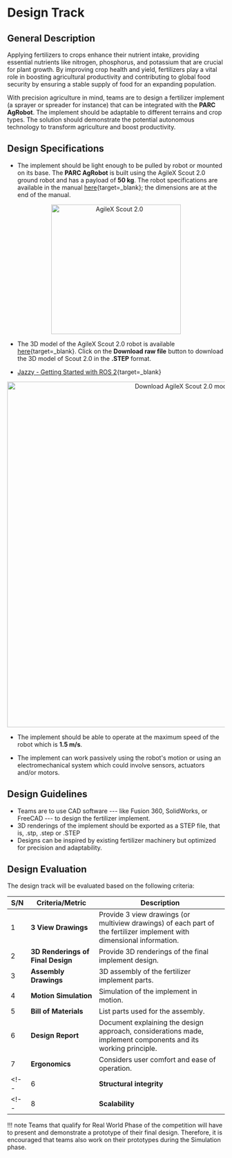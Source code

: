 # Design Track

## General Description

Applying fertilizers to crops enhance their nutrient intake, providing essential nutrients like nitrogen, phosphorus, and potassium that are crucial for plant growth. By improving crop health and yield, fertilizers play a vital role in boosting agricultural productivity and contributing to global food security by ensuring a stable supply of food for an expanding population.

With precision agriculture in mind, teams are to design a fertilizer implement (a sprayer or spreader for instance) that can be integrated with the **PARC AgRobot**. The implement should be adaptable to different terrains and crop types. The solution should demonstrate the potential autonomous technology to transform agriculture and boost productivity.

## Design Specifications

* The implement should be light enough to be pulled by robot or mounted on its base. The **PARC AgRobot** is built using the AgileX Scout 2.0 ground robot and has a payload of **50 kg**. The robot specifications are available in the manual [here](https://indrorobotics.ca/wp-content/uploads/2024/07/SCOUT2.0-USER-MANUAL-3.0.pdf){target=_blank}; the dimensions are at the end of the manual.

<p align="center">
    <img title='AgileX Scout 2.0' src=../../assets/agilex_scout_2.png width=300>
</p>

* The 3D model of the AgileX Scout 2.0 robot is available [here](https://github.com/PARC-Robotics/PARC2025-Engineers-League/blob/main/resources/SCOUT_v2.0.STEP){target=_blank}. Click on the **Download raw file** button to download the 3D model of Scout 2.0 in the **.STEP** format.

* [Jazzy - Getting Started with ROS 2](https://www.youtube.com/playlist?list=PLNWNEEf8BvG6z60R4r9_wQ6Ekmqj-BmFr){target=_blank}

<p align="center">
    <img title='Download AgileX Scout 2.0 model' src=../../assets/download_agilex_scout_2.png width=800>
</p>

* The implement should be able to operate at the maximum speed of the robot which is **1.5 m/s**. 
  
* The implement can work passively using the robot's motion or using an electromechanical system which could involve sensors, actuators and/or motors.

## Design Guidelines

* Teams are to use CAD software --- like Fusion 360, SolidWorks, or FreeCAD --- to design the fertilizer implement.
* 3D renderings of the implement should be exported as a STEP file, that is, .stp, .step or .STEP
* Designs can be inspired by existing fertilizer machinery but optimized for precision and adaptability. 

<!-- Add more guidelines -->

<!-- ## Task Expectations

The objective of the track -->

## Design Evaluation

The design track will be evaluated based on the following criteria:

| S/N      | Criteria/Metric | Description |
| ----------- | ----------- | ------- |
| 1  | **3 View Drawings** | Provide 3 view drawings (or multiview drawings) of each part of the fertilizer implement with dimensional information. |
| 2  | **3D Renderings of Final Design** | Provide 3D renderings of the final implement design. |
| 3  | **Assembly Drawings** | 3D assembly of the fertilizer implement parts. |
| 4  | **Motion Simulation** | Simulation of the implement in motion. |
| 5  | **Bill of Materials** | List parts used for the assembly. |
| 6  | **Design Report**  | Document explaining the design approach, considerations made, implement components and its working principle. |
| 7  | **Ergonomics** | Considers user comfort and ease of operation. |
<!-- | 6  | **Structural integrity**  | Ensure the implement can withstand harsh conditions common in large fields. | -->
<!-- | 8  | **Scalability** | Determine if the design can be adapted for different field sizes.| -->

<!-- | 4 | **Cost-Effectiveness** | Shortest travel distance from robot (measured from robot center) through the crop rows to the goal which is calculated at the time limit [8 minutes] **(Smaller is better)** -->

<!-- Part of deliverables | 6  | **Design Report**  | Document explaining the design approach, components, implement working principle and considerations made. | -->


!!! note
    Teams that qualify for Real World Phase of the competition will have to present and demonstrate a prototype of their final design. Therefore, it is encouraged that teams
    also work on their prototypes during the Simulation phase.

